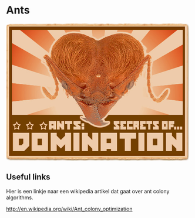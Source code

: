 Ants
====

![Ant brains!](ants.jpg)



Useful links
------------

Hier is een linkje naar een wikipedia artikel dat gaat over ant colony algorithms.

http://en.wikipedia.org/wiki/Ant_colony_optimization
